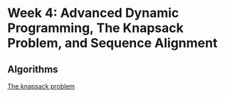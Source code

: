# Week 4: Advanced Dynamic Programming, The Knapsack Problem, and Sequence Alignment

## Algorithms
[The knapsack problem](./knapsack_problem/knapsack.py)